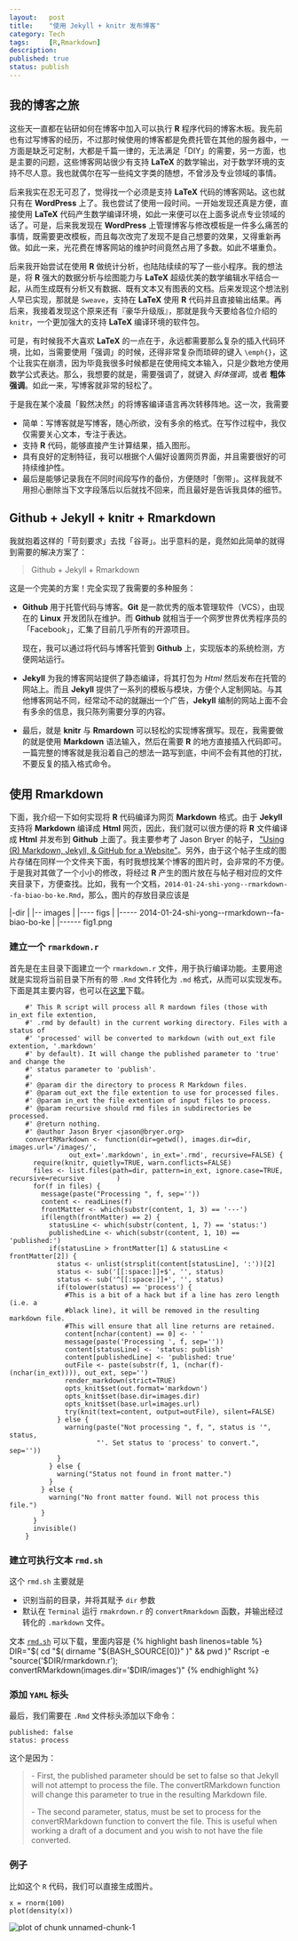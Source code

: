```yaml
---
layout:   post
title:    "使用 Jekyll + knitr 发布博客"
category: Tech 
tags:     [R,Rmarkdown]
description: 
published: true
status: publish
---
```

 
## 我的博客之旅
 
这些天一直都在钻研如何在博客中加入可以执行 **R** 程序代码的博客木板。我先前也有过写博客的经历，不过那时候使用的博客都是免费托管在其他的服务器中，一方面是缺乏可定制，大都是千篇一律的，无法满足「DIY」的需要，另一方面，也是主要的问题，这些博客网站很少有支持 **LaTeX** 的数学输出，对于数学环境的支持不尽人意。我也就偶尔在写一些纯文字类的随想，不曾涉及专业领域的事情。
 
后来我实在忍无可忍了，觉得找一个必须是支持 **LaTeX** 代码的博客网站。这也就只有在 **WordPress** 上了。我也尝试了使用一段时间。一开始发现还真是方便，直接使用 **LaTeX** 代码产生数学编译环境，如此一来便可以在上面多说点专业领域的话了。可是，后来我发现在 **WordPress** 上管理博客与修改模板是一件多么痛苦的事情，既需要更改模板，而且每次改完了发现不是自己想要的效果，又得重新再做。如此一来，光花费在博客网站的维护时间竟然占用了多数。如此不堪重负。
 
后来我开始尝试在使用  **R** 做统计分析，也陆陆续续的写了一些小程序。我的想法是，将 **R** 强大的数据分析与绘图能力与 **LaTeX** 超级优美的数学编辑水平结合一起，从而生成既有分析又有数据、既有文本又有图表的文档。后来发现这个想法别人早已实现，那就是 `Sweave`，支持在 **LaTeX** 使用 **R** 代码并且直接输出结果。再后来，我接着发现这个原来还有『豪华升级版』，那就是我今天要给各位介绍的 `knitr`，一个更加强大的支持 **LaTeX** 编译环境的软件包。
 
可是，有时候我不大喜欢 **LaTeX** 的一点在于，永远都需要那么复杂的插入代码环境，比如，当需要使用「强调」的时候，还得非常复杂而琐碎的键入 `\emph{}`，这个让我实在崩溃，因为毕竟我很多时候都是在使用纯文本输入，只是少数地方使用数学公式表达。那么，我想要的就是，需要强调了，就键入 *斜体强调*，或者 **粗体强调**。如此一来，写博客就非常的轻松了。
 
于是我在某个凌晨「毅然决然」的将博客编译语言再次转移阵地。这一次，我需要
 - 简单：写博客就是写博客，随心所欲，没有多余的格式。在写作过程中，我仅仅需要关心文本，专注于表达。
 - 支持 **R** 代码，能够直接产生计算结果，插入图形。
 - 具有良好的定制特征，我可以根据个人偏好设置网页界面，并且需要很好的可持续维护性。
 - 最后是能够记录我在不同时间段写作的备份，方便随时「倒带」。这样我就不用担心删除当下文字段落后以后就找不回来，而且最好是告诉我具体的细节。
 
## Github + Jekyll + knitr + Rmarkdown
 
我就抱着这样的「苛刻要求」去找「谷哥」。出乎意料的是，竟然如此简单的就得到需要的解决方案了：
> Github + Jekyll + Rmarkdown
 
这是一个完美的方案！完全实现了我需要的多种服务：
- **Github** 用于托管代码与博客。**Git** 是一款优秀的版本管理软件（VCS），由现在的 **Linux** 开发团队在维护。而 **Github** 就相当于一个网罗世界优秀程序员的「Facebook」，汇集了目前几乎所有的开源项目。
 
  现在，我可以通过将代码与博客托管到 **Github** 上，实现版本的系统检测，方便网站运行。
  
- **Jekyll** 为我的博客网站提供了静态编译，将其打包为 *Html* 然后发布在托管的网站上。而且 **Jekyll** 提供了一系列的模板与模块，方便个人定制网站。与其他博客网站不同，经常动不动的就蹦出一个广告，**Jekyll** 编制的网站上面不会有多余的信息，我只陈列需要分享的内容。
 
- 最后，就是 **knitr** 与 **Rmardown** 可以轻松的实现博客撰写。现在，我需要做的就是使用 **Markdown** 语法输入，然后在需要 **R** 的地方直接插入代码即可。一篇完整的博客就是我沿着自己的想法一路写到底，中间不会有其他的打扰，不要反复的插入格式命令。
 
## 使用 **Rmarkdown** 
 
下面，我介绍一下如何实现将 **R** 代码编译为网页 **Markdown** 格式。由于 **Jekyll** 支持将 **Markdown** 编译成 **Html** 网页，因此，我们就可以很方便的将 **R** 文件编译成 **Html** 并发布到 **Github** 上面了。我主要参考了 Jason Bryer 的帖子， ["Using (R) Markdown, Jekyll, & GitHub for a Website"](http://jason.bryer.org/posts/2012-12-10/Markdown_Jekyll_R_for_Blogging.html)。另外，由于这个帖子生成的图片存储在同样一个文件夹下面，有时我想找某个博客的图片时，会非常的不方便。于是我对其做了一个小小的修改，将经过 **R** 产生的图片放在与帖子相对应的文件夹目录下，方便查找。比如，我有一个文档，`2014-01-24-shi-yong--rmarkdown--fa-biao-bo-ke.Rmd`，那么，图片的存放目录应该是
 
|-dir
|
|-- images
|
|---- figs
|
|----- 2014-01-24-shi-yong--rmarkdown--fa-biao-bo-ke
|
|------ fig1.png
 
### 建立一个 `rmarkdown.r`
 
首先是在主目录下面建立一个 `rmarkdown.r` 文件，用于执行编译功能。主要用途就是实现将当前目录下所有的带 `.Rmd` 文件转化为 `.md` 格式，从而可以实现发布。下面是其主要内容，也可以在[这里](/cn/_post/rmarkdwn.r)下载。
 
 
        #' This R script will process all R mardown files (those with in_ext file extention,
        #' .rmd by default) in the current working directory. Files with a status of
        #' 'processed' will be converted to markdown (with out_ext file extention, '.markdown'
        #' by default). It will change the published parameter to 'true' and change the
        #' status parameter to 'publish'.
        #' 
        #' @param dir the directory to process R Markdown files.
        #' @param out_ext the file extention to use for processed files.
        #' @param in_ext the file extention of input files to process.
        #' @param recursive should rmd files in subdirectories be processed.
        #' @return nothing.
        #' @author Jason Bryer <jason@bryer.org>
        convertRMarkdown <- function(dir=getwd(), images.dir=dir, images.url='/images/',
                   out_ext='.markdown', in_ext='.rmd', recursive=FALSE) {
          require(knitr, quietly=TRUE, warn.conflicts=FALSE)
          files <- list.files(path=dir, pattern=in_ext, ignore.case=TRUE, recursive=recursive        )
          for(f in files) {
            message(paste("Processing ", f, sep=''))
            content <- readLines(f)
            frontMatter <- which(substr(content, 1, 3) == '---')
            if(length(frontMatter) == 2) {
              statusLine <- which(substr(content, 1, 7) == 'status:')
              publishedLine <- which(substr(content, 1, 10) == 'published:')
              if(statusLine > frontMatter[1] & statusLine < frontMatter[2]) {
                status <- unlist(strsplit(content[statusLine], ':'))[2]
                status <- sub('[[:space:]]+$', '', status)
                status <- sub('^[[:space:]]+', '', status)
                if(tolower(status) == 'process') {
                  #This is a bit of a hack but if a line has zero length (i.e. a
                  #black line), it will be removed in the resulting markdown file.
                  #This will ensure that all line returns are retained.
                  content[nchar(content) == 0] <- ' '
                  message(paste('Processing ', f, sep=''))
                  content[statusLine] <- 'status: publish'
                  content[publishedLine] <- 'published: true'
                  outFile <- paste(substr(f, 1, (nchar(f)-(nchar(in_ext)))), out_ext, sep='')
                  render_markdown(strict=TRUE)
                  opts_knit$set(out.format='markdown')
                  opts_knit$set(base.dir=images.dir)
                  opts_knit$set(base.url=images.url)
                  try(knit(text=content, output=outFile), silent=FALSE)
                } else {
                  warning(paste("Not processing ", f, ", status is '", status, 
                          "'. Set status to 'process' to convert.", sep=''))
                }
              } else {
                warning("Status not found in front matter.")
              }
            } else {
              warning("No front matter found. Will not process this file.")
            }
          }
          invisible()
        }
 
 
### 建立可执行文本 `rmd.sh`
 
这个 `rmd.sh` 主要就是
- 识别当前的目录，并将其赋予 `dir` 参数
- 默认在 `Terminal` 运行 `rmakrdown.r` 的 `convertRmarkdown` 函数，并输出经过转化的 `.markdown` 文件。
 
文本 [`rmd.sh`](/cn/_post/rmd.sh) 可以下载，里面内容是
{% highlight bash linenos=table %}
DIR="$( cd "$( dirname "${BASH_SOURCE[0]}" )" && pwd )"
Rscript -e "source('$DIR/rmarkdown.r'); convertRMarkdown(images.dir='$DIR/images')"
{% endhighlight %}
 
### 添加 `YAML` 标头
 
最后，我们需要在 `.Rmd` 文件标头添加以下命令：
 
    published: false
    status: process
 
 
这个是因为：
<blockquote>
  <p> - First, the published parameter should be set to false so that Jekyll will not attempt to process the file. The convertRMarkdown function will change this parameter to true in the resulting Markdown file. </p>
  
  <p> - The second parameter, status, must be set to process for the convertRMarkdown function to convert the file. This is useful when working a draft of a document and you wish to not have the file converted. </p>
  
</blockquote>
 
### 例子
 
比如这个 `R` 代码，我们可以直接生成图片。

    x = rnorm(100)
    plot(density(x))

![plot of chunk unnamed-chunk-1](/cn/_posts/images/figs/2014-01-24-shi-yong--rmarkdown--fa-biao-bo-ke/unnamed-chunk-1.png) 

 
 
